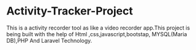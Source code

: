 # Activity-Tracker-Project
This is a activity recorder tool as like a video recorder app.This project is being built with the help of Html ,css,javascript,bootstap, MYSQL(Maria DB),PHP And Laravel Technology.
